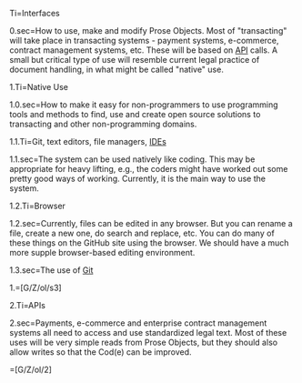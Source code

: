 Ti=Interfaces

0.sec=How to use, make and modify Prose Objects.  Most of "transacting" will take place in transacting systems - payment systems, e-commerce, contract management systems, etc. These will be based on <a href="https://en.wikipedia.org/wiki/Application_programming_interface">API</a> calls.
 A small but critical type of use will resemble current legal practice of document handling, in what might be called "native" use.

1.Ti=Native Use

1.0.sec=How to make it easy for non-programmers to use programming tools and methods to find, use and create open source solutions to transacting and other non-programming domains.

1.1.Ti=Git, text editors, file managers, <a href="https://en.wikipedia.org/wiki/Integrated_development_environment">IDEs</a>

1.1.sec=The system can be used natively like coding.  This may be appropriate for heavy lifting, e.g., the coders might have worked out some pretty good ways of working.  Currently, it is the main way to use the system.

1.2.Ti=Browser

1.2.sec=Currently, files can be edited in any browser.  But you can rename a file, create a new one, do search and replace, etc.  You can do many of these things on the GitHub site using the browser.  We should have a much more supple browser-based editing environment.


1.3.sec=The use of <a href="index.php?action=doc&file=G/BrownEdu/GISP-Application/Demo/SemanticComputing-2018-Fall/Topics/Tool/Git/0.md">Git</a>

1.=[G/Z/ol/s3]

2.Ti=APIs

2.sec=Payments, e-commerce and enterprise contract management systems all need to access and use standardized legal text.  Most of these uses will be very simple reads from Prose Objects, but they should also allow writes so that the Cod(e) can be improved.

=[G/Z/ol/2]
